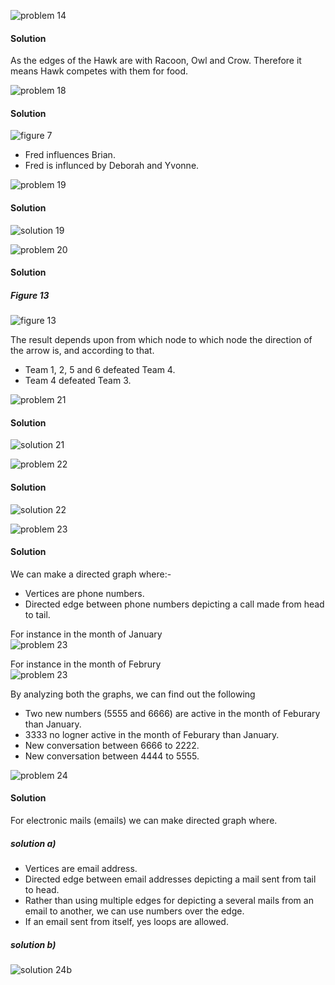 ![problem 14](https://github.com/jigjnasu/discrete_mathematics_and_its_applications/blob/master/chapter_10_graphs/chapter_10.1_graphs_and_graph_models/repo/problem_14.png)
#### Solution

As the edges of the Hawk are with Racoon, Owl and Crow. Therefore it means Hawk competes with them for food. </br>

![problem 18](https://github.com/jigjnasu/discrete_mathematics_and_its_applications/blob/master/chapter_10_graphs/chapter_10.1_graphs_and_graph_models/repo/problem_18.png)
#### Solution

![figure 7](https://github.com/jigjnasu/discrete_mathematics_and_its_applications/blob/master/chapter_10_graphs/chapter_10.1_graphs_and_graph_models/repo/figure_7.png)

* Fred influences Brian.
* Fred is influnced by Deborah and Yvonne.

![problem 19](https://github.com/jigjnasu/discrete_mathematics_and_its_applications/blob/master/chapter_10_graphs/chapter_10.1_graphs_and_graph_models/repo/problem_19.png)
#### Solution

![solution 19](https://github.com/jigjnasu/discrete_mathematics_and_its_applications/blob/master/chapter_10_graphs/chapter_10.1_graphs_and_graph_models/repo/solution_19.png)

![problem 20](https://github.com/jigjnasu/discrete_mathematics_and_its_applications/blob/master/chapter_10_graphs/chapter_10.1_graphs_and_graph_models/repo/problem_20.png)
#### Solution

##### Figure 13
![figure 13](https://github.com/jigjnasu/discrete_mathematics_and_its_applications/blob/master/chapter_10_graphs/chapter_10.1_graphs_and_graph_models/repo/figure_13.png)

The result depends upon from which node to which node the direction of the arrow is, and according to that.

* Team 1, 2, 5 and 6 defeated Team 4. </br>
* Team 4 defeated Team 3. </br>

![problem 21](https://github.com/jigjnasu/discrete_mathematics_and_its_applications/blob/master/chapter_10_graphs/chapter_10.1_graphs_and_graph_models/repo/problem_21.png)
#### Solution

![solution 21](https://github.com/jigjnasu/discrete_mathematics_and_its_applications/blob/master/chapter_10_graphs/chapter_10.1_graphs_and_graph_models/repo/solution_21.png)

![problem 22](https://github.com/jigjnasu/discrete_mathematics_and_its_applications/blob/master/chapter_10_graphs/chapter_10.1_graphs_and_graph_models/repo/problem_22.png)
#### Solution

![solution 22](https://github.com/jigjnasu/discrete_mathematics_and_its_applications/blob/master/chapter_10_graphs/chapter_10.1_graphs_and_graph_models/repo/solution_22.png)


![problem 23](https://github.com/jigjnasu/discrete_mathematics_and_its_applications/blob/master/chapter_10_graphs/chapter_10.1_graphs_and_graph_models/repo/problem_23.png)
#### Solution

We can make a directed graph where:-

* Vertices are phone numbers.
* Directed edge between phone numbers depicting a call made from head to tail.

For instance in the month of January </br>
![problem 23](https://github.com/jigjnasu/discrete_mathematics_and_its_applications/blob/master/chapter_10_graphs/chapter_10.1_graphs_and_graph_models/repo/solution_23_jan.png)

For instance in the month of Februry  </br>
![problem 23](https://github.com/jigjnasu/discrete_mathematics_and_its_applications/blob/master/chapter_10_graphs/chapter_10.1_graphs_and_graph_models/repo/solution_23_feb.png)

By analyzing both the graphs, we can find out the following

* Two new numbers (5555 and 6666) are active in the month of Feburary than January.
* 3333 no logner active in the month of Feburary than January.
* New conversation between 6666 to 2222.
* New conversation between 4444 to 5555.

![problem 24](https://github.com/jigjnasu/discrete_mathematics_and_its_applications/blob/master/chapter_10_graphs/chapter_10.1_graphs_and_graph_models/repo/problem_24.png)
#### Solution

For electronic mails (emails) we can make directed graph where.

##### solution a)
* Vertices are email address.
* Directed edge between email addresses depicting a mail sent from tail to head.
* Rather than using multiple edges for depicting a several mails from an email to another, we can use numbers over the edge.
* If an email sent from itself, yes loops are allowed.

##### solution b)
![solution 24b](https://github.com/jigjnasu/discrete_mathematics_and_its_applications/blob/master/chapter_10_graphs/chapter_10.1_graphs_and_graph_models/repo/solution_24_b.png)
